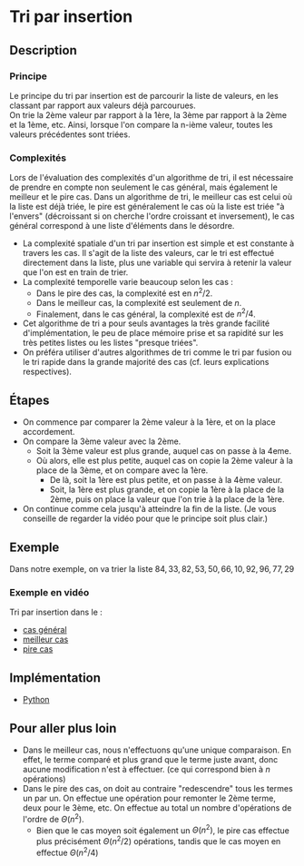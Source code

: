 # Tri par insertion

## Description

### Principe

Le principe du tri par insertion est de parcourir la liste de valeurs, en les classant par rapport aux valeurs déjà parcourues.  
On trie la 2ème valeur par rapport à la 1ère, la 3ème par rapport à la 2ème et la 1ème, etc.
Ainsi, lorsque l'on compare la n-ième valeur, toutes les valeurs précédentes sont triées.

### Complexités

Lors de l'évaluation des complexités d'un algorithme de tri, il est nécessaire de prendre en compte non seulement le cas général, mais également le meilleur et le pire cas.
Dans un algorithme de tri, le meilleur cas est celui où la liste est déjà triée, le pire est généralement le cas où la liste est triée "à l'envers" (décroissant si on cherche l'ordre croissant et inversement), le cas général correspond à une liste d'éléments dans le désordre.

* La complexité spatiale d'un tri par insertion est simple et est constante à travers les cas. Il s'agit de la liste des valeurs, car le tri est effectué directement dans la liste, plus une variable qui servira à retenir la valeur que l'on est en train de trier.
* La complexité temporelle varie beaucoup selon les cas :
  * Dans le pire des cas, la complexité est en $n^2/2$.
  * Dans le meilleur cas, la complexité est seulement de $n$.
  * Finalement, dans le cas général, la complexité est de $n^2/4$.
* Cet algorithme de tri a pour seuls avantages la très grande facilité d'implémentation, le peu de place mémoire prise et sa rapidité sur les très petites listes ou les listes "presque triées".
* On préféra utiliser d'autres algorithmes de tri comme le tri par fusion ou le tri rapide dans la grande majorité des cas (cf. leurs explications respectives).

## Étapes

* On commence par comparer la 2ème valeur à la 1ère, et on la place accordement.
* On compare la 3ème valeur avec la 2ème.
  * Soit la 3ème valeur est plus grande, auquel cas on passe à la 4eme.
  * Où alors, elle est plus petite, auquel cas on copie la 2ème valeur à la place de la 3ème, et on compare avec la 1ère.
    * De là, soit la 1ère est plus petite, et on passe à la 4ème valeur.
    * Soit, la 1ère est plus grande, et on copie la 1ère à la place de la 2ème, puis on place la valeur que l'on trie à la place de la 1ère.
* On continue comme cela jusqu'à atteindre la fin de la liste.
(Je vous conseille de regarder la vidéo pour que le principe soit plus clair.)

## Exemple

Dans notre exemple, on va trier la liste $84, 33, 82, 53, 50, 66, 10, 92, 96, 77, 29$

### Exemple en vidéo

Tri par insertion dans le :

* [cas général](../Exemples/tri/TriInsertionGeneral.mp4)
* [meilleur cas](../Exemples/tri/TriInsertionMeilleur.mp4)
* [pire cas](../Exemples/tri/TriInsertionPire.mp4)

## Implémentation

* [Python](https://github.com/TheAlgorithms/Python/blob/master/sorts/insertion_sort.py)

## Pour aller plus loin

* Dans le meilleur cas, nous n'effectuons qu'une unique comparaison. En effet, le terme comparé et plus grand que le terme juste avant, donc aucune modification n'est à effectuer. (ce qui correspond bien à $n$ opérations)
* Dans le pire des cas, on doit au contraire "redescendre" tous les termes un par un. On effectue une opération pour remonter le 2ème terme, deux pour le 3ème, etc. On effectue au total un nombre d'opérations de l'ordre de $\Theta(n^2)$.
  * Bien que le cas moyen soit également un $\Theta(n^2)$, le pire cas effectue plus précisément $\Theta(n^2/2)$ opérations, tandis que le cas moyen en effectue $\Theta(n^2/4)$

